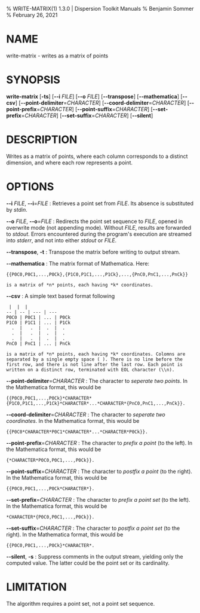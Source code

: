 % WRITE-MATRIX(1) 1.3.0 | Dispersion Toolkit Manuals
% Benjamin Sommer
% February 26, 2021

# NAME

write-matrix - writes as a matrix of points

# SYNOPSIS

**write-matrix** [**\-ts**] [**\--i** *FILE*] [**\--o** *FILE*] [**\--transpose**] [**\--mathematica**] [**\--csv**] [**\--point-delimiter**=*CHARACTER*] [**\--coord-delimiter**=*CHARACTER*] [**\--point-prefix**=*CHARACTER*] [**\--point-suffix**=*CHARACTER*] [**\--set-prefix**=*CHARACTER*] [**\--set-suffix**=*CHARACTER*] [**\--silent**]

# DESCRIPTION

Writes as a matrix of points, where each column corresponds to a distinct dimension, and where each row represents a point.

# OPTIONS

**\--i** *FILE*, **\--i**=*FILE*
:   Retrieves a point set from *FILE*. Its absence is substituted by *stdin*.

**\--o** *FILE*, **\--o**=*FILE*
:   Redirects the point set sequence to *FILE*, opened in overwrite mode (not appending mode). Without *FILE*, results are forwarded to *stdout*. Errors encountered during the program's execution are streamed into *stderr*, and not into either *stdout* or *FILE*.

**\--transpose**, **\-t**
:   Transpose the matrix before writing to output stream.


**\--mathematica**
:   The matrix format of Mathematica. Here:

    {{P0C0,P0C1,...,P0Ck},{P1C0,P1C1,...,P1Ck},...,{PnC0,PnC1,...,PnCk}}

    is a matrix of *n* points, each having *k* coordinates.

**\--csv**
:   A simple text based format following

     |  |  | 
    -- | -- | --- | ---
    P0C0 | P0C1 | ... | P0Ck
    P1C0 | P1C1 | ... | P1Ck
      .  |   .  |  .  |  .
      .  |   .  |  .  |  .
      .  |   .  |  .  |  .      
    PnC0 | PnC1 | ... | PnCk
    
    is a matrix of *n* points, each having *k* coordinates. Colomns are separated by a single empty space ( ). There is no line before the first row, and there is not line after the last row. Each point is written on a distinct row, terminated with EOL character (\\n).
    
**\--point-delimiter**=*CHARACTER*
:   The character to *seperate two points*. In the Mathematica format, this would be

    {{P0C0,P0C1,...,P0Ck}*CHARACTER*{P1C0,P1C1,...,P1Ck}*CHARACTER*...*CHARACTER*{PnC0,PnC1,...,PnCk}}.

**\--coord-delimiter**=*CHARACTER*
:   The character to *seperate two coordinates*. In the Mathematica format, this would be

    {{P0C0*CHARACTER*P0C1*CHARACTER*...*CHARACTER*P0Ck}}.

**\--point-prefix**=*CHARACTER*
:   The character to *prefix a point* (to the left). In the Mathematica format, this would be

    {*CHARACTER*P0C0,P0C1,...,P0Ck}}.

**\--point-suffix**=*CHARACTER*
:   The character to *postfix a point* (to the right). In the Mathematica format, this would be

    {{P0C0,P0C1,...,P0Ck*CHARACTER*}.

**\--set-prefix**=*CHARACTER*
:   The character to *prefix a point set* (to the left). In the Mathematica format, this would be

    *CHARACTER*{P0C0,P0C1,...,P0Ck}}.

**\--set-suffix**=*CHARACTER*
:   The character to *postfix a point set* (to the right). In the Mathematica format, this would be

    {{P0C0,P0C1,...,P0Ck}*CHARACTER*.

**\--silent**, **\-s**
:   Suppress comments in the output stream, yielding only the computed value. The latter could be the point set or its cardinality.

# LIMITATION

The algorithm requires a point set, not a point set sequence.